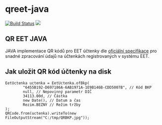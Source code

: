 # qreet-java

[![Build Status](https://travis-ci.org/mikrop/qreet-java.svg?branch=master)](https://travis-ci.org/mikrop/qreet-java)
[![](https://jitpack.io/v/mikrop/qreet-java.svg)](https://jitpack.io/#mikrop/qreet-java)

## QR EET JAVA

JAVA implementace QR kódů pro EET účtenky dle [oficiální specifikace](http://www.etrzby.cz/assets/cs/prilohy/Specifikace-QR-kodu.pdf) pro snadné zpracování údajů na účtenkách registrovaných v systému EET.

## Jak uložit QR kód účtenky na disk
```
EetUctenka uctenka = EetUctenka.ofBkp(
        "6455B192-D697186A-6AB1971A-1E9B146B-CDD5007B", // Kód BKP
        null, // Nepovinný parametr DIČ
        34113.00d, // Částka
        new Date(), // Datum a čas
        Rezim.BEZNY // Režim tržby
);
QRCode.from(uctenka).writeTo(new FileOutputStream("C:/tmp/QRBKP.jpg")); 
```

